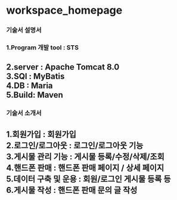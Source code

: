 # workspace_homepage
 
### 기술서 설명서

### 1.Program 개발 tool : STS  
2.server : Apache Tomcat 8.0  
3.SQl : MyBatis  
4.DB : Maria  
5.Build: Maven 
----------------------------------------

### 기술서 소개서

1.회원가입 : 회원가입  
2.로그인/로그아웃 : 로그인/로그아웃 기능   
3.게시물 관리 기능 : 게시물 등록/수정/삭제/조회  
4.핸드폰 판매 : 핸드폰 판매 페이지 / 상세 페이지   
5.데이터 구축 및 운용 : 회원/로그인 게시물 등록 등  
6.게시물 작성 : 핸드폰 판매 문의 글 작성  
----------------------------------------






